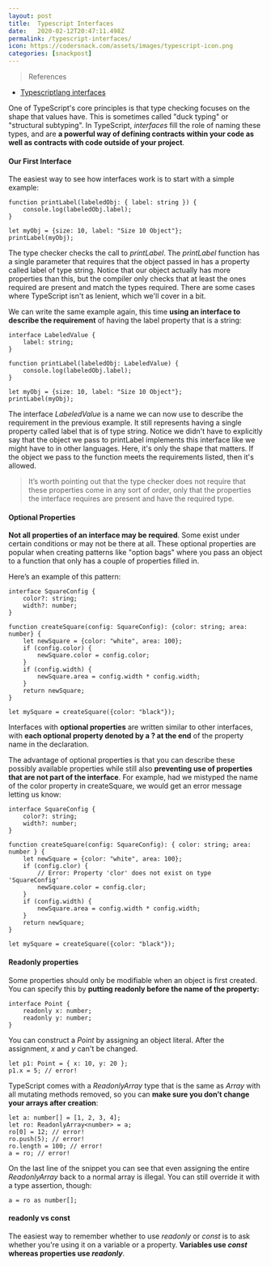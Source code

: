 ```yaml
---
layout: post
title:  Typescript Interfaces
date:   2020-02-12T20:47:11.498Z
permalink: /typescript-interfaces/
icon: https://codersnack.com/assets/images/typescript-icon.png
categories: [snackpost]
---
```


> References

- [Typescriptlang interfaces](https://www.typescriptlang.org/docs/handbook/interfaces.html)



One of TypeScript's core principles is that type checking focuses on the shape that values have. This is sometimes called "duck typing" or "structural subtyping". In TypeScript, *interfaces* fill the role of naming these types, and are **a powerful way of defining contracts within your code as well as contracts with code outside of your project**.

#### Our First Interface
The easiest way to see how interfaces work is to start with a simple example:

```
function printLabel(labeledObj: { label: string }) {
    console.log(labeledObj.label);
}

let myObj = {size: 10, label: "Size 10 Object"};
printLabel(myObj);
```

The type checker checks the call to *printLabel*. The *printLabel* function has a single parameter that requires that the object passed in has a property called label of type string. Notice that our object actually has more properties than this, but the compiler only checks that at least the ones required are present and match the types required. There are some cases where TypeScript isn't as lenient, which we'll cover in a bit.

We can write the same example again, this time **using an interface to describe the requirement** of having the label property that is a string:

```
interface LabeledValue {
    label: string;
}

function printLabel(labeledObj: LabeledValue) {
    console.log(labeledObj.label);
}

let myObj = {size: 10, label: "Size 10 Object"};
printLabel(myObj);
```

The interface *LabeledValue* is a name we can now use to describe the requirement in the previous example. It still represents having a single property called label that is of type string. Notice we didn't have to explicitly say that the object we pass to printLabel implements this interface like we might have to in other languages. Here, it's only the shape that matters. If the object we pass to the function meets the requirements listed, then it's allowed.

> It’s worth pointing out that the type checker does not require that these properties come in any sort of order, only that the properties the interface requires are present and have the required type.

#### Optional Properties
**Not all properties of an interface may be required**. Some exist under certain conditions or may not be there at all. These optional properties are popular when creating patterns like "option bags" where you pass an object to a function that only has a couple of properties filled in.

Here’s an example of this pattern:

```
interface SquareConfig {
    color?: string;
    width?: number;
}

function createSquare(config: SquareConfig): {color: string; area: number} {
    let newSquare = {color: "white", area: 100};
    if (config.color) {
        newSquare.color = config.color;
    }
    if (config.width) {
        newSquare.area = config.width * config.width;
    }
    return newSquare;
}

let mySquare = createSquare({color: "black"});
```

Interfaces with **optional properties** are written similar to other interfaces, with **each optional property denoted by a ? at the end** of the property name in the declaration.

The advantage of optional properties is that you can describe these possibly available properties while still also **preventing use of properties that are not part of the interface**. For example, had we mistyped the name of the color property in createSquare, we would get an error message letting us know:

```
interface SquareConfig {
    color?: string;
    width?: number;
}

function createSquare(config: SquareConfig): { color: string; area: number } {
    let newSquare = {color: "white", area: 100};
    if (config.clor) {
        // Error: Property 'clor' does not exist on type 'SquareConfig'
        newSquare.color = config.clor;
    }
    if (config.width) {
        newSquare.area = config.width * config.width;
    }
    return newSquare;
}

let mySquare = createSquare({color: "black"});
```

#### Readonly properties
Some properties should only be modifiable when an object is first created. You can specify this by **putting readonly before the name of the property:**

```
interface Point {
    readonly x: number;
    readonly y: number;
}
```
You can construct a *Point* by assigning an object literal. After the assignment, *x* and *y* can't be changed.

```
let p1: Point = { x: 10, y: 20 };
p1.x = 5; // error!
```

TypeScript comes with a *ReadonlyArray<T>* type that is the same as *Array<T>* with all mutating methods removed, so you can **make sure you don’t change your arrays after creation**:

```
let a: number[] = [1, 2, 3, 4];
let ro: ReadonlyArray<number> = a;
ro[0] = 12; // error!
ro.push(5); // error!
ro.length = 100; // error!
a = ro; // error!
```

On the last line of the snippet you can see that even assigning the entire *ReadonlyArray* back to a normal array is illegal. You can still override it with a type assertion, though:

```
a = ro as number[];
```

#### readonly vs const
The easiest way to remember whether to use *readonly* or *const* is to ask whether you're using it on a variable or a property. **Variables use *const* whereas properties use *readonly***.
